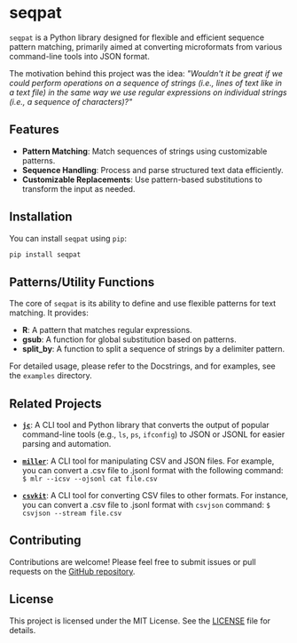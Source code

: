 # seqpat

`seqpat` is a Python library designed for flexible and efficient sequence pattern matching, primarily aimed at converting microformats from various command-line tools into JSON format.

The motivation behind this project was the idea: *"Wouldn't it be great if we could perform operations on a sequence of strings (i.e., lines of text like in a text file) in the same way we use regular expressions on individual strings (i.e., a sequence of characters)?"*

## Features

- **Pattern Matching**: Match sequences of strings using customizable patterns.
- **Sequence Handling**: Process and parse structured text data efficiently.
- **Customizable Replacements**: Use pattern-based substitutions to transform the input as needed.

## Installation

You can install `seqpat` using `pip`:

```bash
pip install seqpat
```

## Patterns/Utility Functions

The core of `seqpat` is its ability to define and use flexible patterns for text matching. It provides:

- **R**: A pattern that matches regular expressions.
- **gsub**: A function for global substitution based on patterns.
- **split_by**: A function to split a sequence of strings by a delimiter pattern.

For detailed usage, please refer to the Docstrings, and for examples, see the `examples` directory.

## Related Projects

- **[`jc`](https://github.com/kellyjonbrazil/jc)**: A CLI tool and Python library that converts the output of popular command-line tools (e.g., `ls`, `ps`, `ifconfig`) to JSON or JSONL for easier parsing and automation.

- **[`miller`](https://github.com/johnkerl/miller)**:  A CLI tool for manipulating CSV and JSON files. For example, you can convert a .csv file to .jsonl format with the following command: `$ mlr --icsv --ojsonl cat file.csv`

- **[`csvkit`](https://github.com/wireservice/csvkit)**: A CLI tool for converting CSV files to other formats. For instance, you can convert a .csv file to .jsonl format with `csvjson` command: `$ csvjson --stream file.csv`

## Contributing

Contributions are welcome! Please feel free to submit issues or pull requests on the [GitHub repository](https://github.com/tos-kamiya/seqpat).

## License

This project is licensed under the MIT License. See the [LICENSE](LICENSE.txt) file for details.
